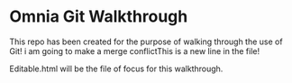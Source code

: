 Omnia Git Walkthrough
======

This repo has been created for the purpose of walking through the use of Git!
i am going to make a merge conflictThis is a new line in the file!

Editable.html will be the file of focus for this walkthrough.
